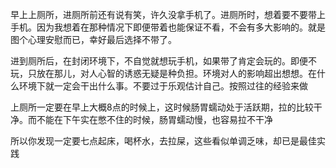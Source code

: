 
早上上厕所，进厕所前还有说有笑，许久没拿手机了。进厕所时，想着要不要带上手机。因为我想着在那种情况下即便带着也能保证不看，不会有多大影响的。就是图个心理安慰而已，幸好最后选择不带了。

进到厕所后，在封闭环境下，不自觉就想玩手机，如果带了肯定会玩的。即便不玩，只放在那儿，对人心智的诱惑无疑是种负担。环境对人的影响超出想想。在什么环境下就一定会干出什么事。不要过于乐观估计自己。按照过往的经验来做


上厕所一定要在早上大概8点的时候上，这时候肠胃蠕动处于活跃期，拉的比较干净。而不能在下午实在憋不住的时候，肠胃蠕动慢，也容易拉不干净

所以你发现一定要七点起床，喝杯水，去拉屎，这些看似单调乏味，却已是最佳实践